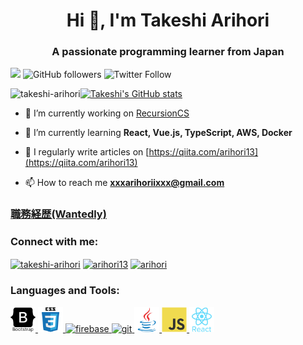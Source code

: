 <h1 align="center">Hi 👋, I'm Takeshi Arihori</h1>
<h3 align="center">A passionate programming learner from Japan</h3>  

![](https://komarev.com/ghpvc/?username=takeshi-arihori&style=flat-square)
![GitHub followers](https://img.shields.io/github/followers/takeshi-arihori?style=social)
![Twitter Follow](https://img.shields.io/twitter/follow/arihori13)


<p><img align="left" src="https://github-readme-stats.vercel.app/api/top-langs?username=takeshi-arihori&show_icons=true&locale=en&layout=compact" alt="takeshi-arihori" /></p>

[![Takeshi's GitHub stats](https://github-readme-stats.vercel.app/api?username=takeshi-arihori)](https://github.com/takeshi-arihori/github-readme-stats)


- 🔭 I’m currently working on [RecursionCS](https://recursionist.io/users/arihori13)

- 🌱 I’m currently learning **React, Vue.js, TypeScript, AWS, Docker**

- 📝 I regularly write articles on [https://qiita.com/arihori13](https://qiita.com/arihori13)

- 📫 How to reach me **xxxarihoriixxx@gmail.com**

### [職務経歴(Wantedly)](https://www.wantedly.com/id/takeshi_arihori_a)

<h3 align="left">Connect with me:</h3>
<p align="left">
<a href="https://codepen.io/takeshi-arihori" target="blank"><img align="center" src="https://raw.githubusercontent.com/rahuldkjain/github-profile-readme-generator/master/src/images/icons/Social/codepen.svg" alt="takeshi-arihori" height="30" width="40" /></a>
<a href="https://twitter.com/arihori13" target="blank"><img align="center" src="https://raw.githubusercontent.com/rahuldkjain/github-profile-readme-generator/master/src/images/icons/Social/twitter.svg" alt="arihori13" height="30" width="40" /></a>
<a href="https://linkedin.com/in/arihori" target="blank"><img align="center" src="https://raw.githubusercontent.com/rahuldkjain/github-profile-readme-generator/master/src/images/icons/Social/linked-in-alt.svg" alt="arihori" height="30" width="40" /></a>
</p>
</p>

<h3 align="left">Languages and Tools:</h3>
<p align="left"> <a href="https://getbootstrap.com" target="_blank" rel="noreferrer"> <img src="https://raw.githubusercontent.com/devicons/devicon/master/icons/bootstrap/bootstrap-plain-wordmark.svg" alt="bootstrap" width="40" height="40"/> </a> <a href="https://www.w3schools.com/css/" target="_blank" rel="noreferrer"> <img src="https://raw.githubusercontent.com/devicons/devicon/master/icons/css3/css3-original-wordmark.svg" alt="css3" width="40" height="40"/> </a> <a href="https://firebase.google.com/" target="_blank" rel="noreferrer"> <img src="https://www.vectorlogo.zone/logos/firebase/firebase-icon.svg" alt="firebase" width="40" height="40"/> </a> <a href="https://git-scm.com/" target="_blank" rel="noreferrer"> <img src="https://www.vectorlogo.zone/logos/git-scm/git-scm-icon.svg" alt="git" width="40" height="40"/> </a> <a href="https://www.java.com" target="_blank" rel="noreferrer"> <img src="https://raw.githubusercontent.com/devicons/devicon/master/icons/java/java-original.svg" alt="java" width="40" height="40"/> </a> <a href="https://developer.mozilla.org/en-US/docs/Web/JavaScript" target="_blank" rel="noreferrer"> <img src="https://raw.githubusercontent.com/devicons/devicon/master/icons/javascript/javascript-original.svg" alt="javascript" width="40" height="40"/> </a> <a href="https://reactjs.org/" target="_blank" rel="noreferrer"> <img src="https://raw.githubusercontent.com/devicons/devicon/master/icons/react/react-original-wordmark.svg" alt="react" width="40" height="40"/> </a> </p>

